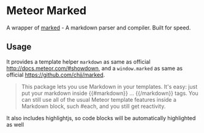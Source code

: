 # Meteor Marked
A wrapper of [marked](https://github.com/chjj/marked) -
A markdown parser and compiler. Built for speed.

## Usage
It provides a template helper `markdown` as same as official http://docs.meteor.com/#showdown, and a `window.marked` as same as official https://github.com/chjj/marked.
> This package lets you use Markdown in your templates. It's easy: just put your markdown inside {{#markdown}} ... {{/markdown}} tags. You can still use all of the usual Meteor template features inside a Markdown block, such #each, and you still get reactivity.

It also includes highlightjs, so code blocks will be automatically highlighted as well